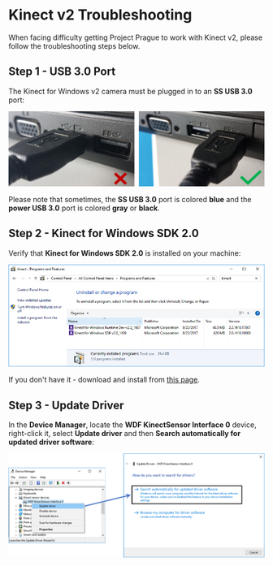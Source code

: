 # Kinect v2 Troubleshooting

When facing difficulty getting Project Prague to work with Kinect v2, please follow the troubleshooting steps below.

## Step 1 - USB 3.0 Port

The Kinect for Windows v2 camera must be plugged in to an **SS USB 3.0** port:

![Kinect USB Port](Images\RealSensePort.png)

Please note that sometimes, the **SS USB 3.0** port is colored **blue** and the **power USB 3.0** port is colored **gray** or **black**.

## Step 2 - Kinect for Windows SDK 2.0

Verify that **Kinect for Windows SDK 2.0** is installed on your machine:

![Kienct SDK](Images\KinectSDK.PNG)

If you don't have it - download and install from [this page](https://www.microsoft.com/en-us/download/details.aspx?id=44561).

## Step 3 - Update Driver

In the **Device Manager**, locate the **WDF KinectSensor Interface 0** device, right-click it, select **Update driver** and then **Search automatically for updated driver software**:

![Kinect update driver](Images\KinectUpdateDriver.png)